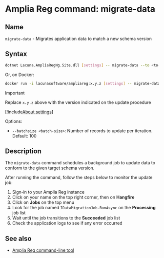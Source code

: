 ﻿# Amplia Reg command: **migrate-data**

## Name

`migrate-data` - Migrates application data to match a new schema version

## Syntax

```sh
dotnet Lacuna.AmpliaRegNg.Site.dll [settings] -- migrate-data --to <to-version>
```

Or, on Docker:

```sh
docker run -i lacunasoftware/ampliareg:x.y.z [settings] -- migrate-data --to <to-version>
```

> [!IMPORTANT]
> Replace `x.y.z` above with the version indicated on the update procedure

[!include[About settings](includes/about-settings.md)]

Options:

* `--batchsize <batch-size>`: Number of records to update per iteration. Default: 100

## Description

The `migrate-data` command schedules a background job to update data to conform to the given target schema version.

After running the command, follow the steps below to monitor the update job:

1. Sign-in to your Amplia Reg instance
1. Click on your name on the top right corner, then on **Hangfire**
1. Click on **Jobs** on the top menu
1. Look for the job named `IDataMigrationJob.RunAsync` on the **Processing** job list
1. Wait until the job transitions to the **Succeeded** job list
1. Check the application logs to see if any error occurred

## See also

* [Amplia Reg command-line tool](index.md)
